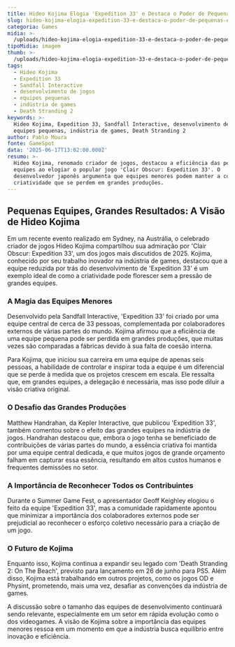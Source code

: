 ```yaml
---
title: Hideo Kojima Elogia 'Expedition 33' e Destaca o Poder de Pequenas Equipes
slug: hideo-kojima-elogia-expedition-33-e-destaca-o-poder-de-pequenas-equipes
categoria: Games
midia: >-
  /uploads/hideo-kojima-elogia-expedition-33-e-destaca-o-poder-de-pequenas-equipes-thumb.jpeg
tipoMidia: imagem
thumb: >-
  /uploads/hideo-kojima-elogia-expedition-33-e-destaca-o-poder-de-pequenas-equipes-thumb.jpeg
tags:
  - Hideo Kojima
  - Expedition 33
  - Sandfall Interactive
  - desenvolvimento de jogos
  - equipes pequenas
  - indústria de games
  - Death Stranding 2
keywords: >-
  Hideo Kojima, Expedition 33, Sandfall Interactive, desenvolvimento de jogos,
  equipes pequenas, indústria de games, Death Stranding 2
author: Pablo Moura
fonte: GameSpot
data: '2025-06-17T13:02:00.000Z'
resumo: >-
  Hideo Kojima, renomado criador de jogos, destacou a eficiência das pequenas
  equipes ao elogiar o popular jogo 'Clair Obscur: Expedition 33'. O
  desenvolvedor japonês argumenta que equipes menores podem manter a coesão e a
  criatividade que se perdem em grandes produções.
---
```


## Pequenas Equipes, Grandes Resultados: A Visão de Hideo Kojima

Em um recente evento realizado em Sydney, na Austrália, o celebrado criador de jogos Hideo Kojima compartilhou sua admiração por 'Clair Obscur: Expedition 33', um dos jogos mais discutidos de 2025. Kojima, conhecido por seu trabalho inovador na indústria de games, destacou que a equipe reduzida por trás do desenvolvimento de 'Expedition 33' é um exemplo ideal de como a criatividade pode florescer sem a pressão de grandes equipes.

### A Magia das Equipes Menores

Desenvolvido pela Sandfall Interactive, 'Expedition 33' foi criado por uma equipe central de cerca de 33 pessoas, complementada por colaboradores externos de várias partes do mundo. Kojima afirmou que a eficiência de uma equipe pequena pode ser perdida em grandes produções, que muitas vezes são comparadas a fábricas devido à sua falta de coesão interna.

Para Kojima, que iniciou sua carreira em uma equipe de apenas seis pessoas, a habilidade de controlar e inspirar toda a equipe é um diferencial que se perde à medida que os projetos crescem em escala. Ele ressalta que, em grandes equipes, a delegação é necessária, mas isso pode diluir a visão criativa original.

### O Desafio das Grandes Produções

Matthew Handrahan, da Kepler Interactive, que publicou 'Expedition 33', também comentou sobre o efeito das grandes equipes na indústria de jogos. Handrahan destacou que, embora o jogo tenha se beneficiado de contribuições de várias partes do mundo, a essência criativa foi mantida por uma equipe central dedicada, e que muitos jogos de grande orçamento falham em capturar essa essência, resultando em altos custos humanos e frequentes demissões no setor.

### A Importância de Reconhecer Todos os Contribuintes

Durante o Summer Game Fest, o apresentador Geoff Keighley elogiou o feito da equipe 'Expedition 33', mas a comunidade rapidamente apontou que minimizar a importância dos colaboradores externos pode ser prejudicial ao reconhecer o esforço coletivo necessário para a criação de um jogo.

### O Futuro de Kojima

Enquanto isso, Kojima continua a expandir seu legado com 'Death Stranding 2: On The Beach', previsto para lançamento em 26 de junho para PS5. Além disso, Kojima está trabalhando em outros projetos, como os jogos OD e Physint, prometendo, mais uma vez, desafiar as convenções da indústria de games.

A discussão sobre o tamanho das equipes de desenvolvimento continuará sendo relevante, especialmente em um setor em rápida evolução como o dos videogames. A visão de Kojima sobre a importância das equipes menores ressoa em um momento em que a indústria busca equilíbrio entre inovação e eficiência.

